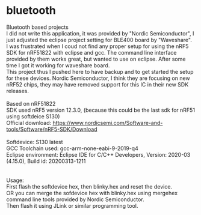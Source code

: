 # bluetooth
Bluetooth based projects<br>
I did not write this application, it was provided by "Nordic Semiconductor", I just adjusted the eclipse project setting for BLE400 board by "Waveshare".<br>
 I was frustrated when I coud not find any proper setup for using the nRF5 SDK for nRF51822 with eclipse and gcc. The command line interface provided by them works great, but wanted to use on eclipse. After some time I got it working for waveshare board.<br>
 This project thus I pushed here to have backup and to get started the setup for these devices. Nordic Semiconductor, I think  they are focusing on new nRF52 chips, they may have removed support for this IC in their new SDK releases.<br>
 <br>
Based on nRF51822 <br>
SDK used nRF5 version 12.3.0, (because this could be the last sdk for nRF51 using softdeice S130) <br>
Official download: https://www.nordicsemi.com/Software-and-tools/Software/nRF5-SDK/Download <br>
<br>
Softdevice: S130 latest <br>
GCC Toolchain used: gcc-arm-none-eabi-9-2019-q4<br>
Eclipse environment: Eclipse IDE for C/C++ Developers, Version: 2020-03 (4.15.0), Build id: 20200313-1211<br>
<br><br>
Usage:<br>
First flash the softdevice hex, then blinky.hex and reset the device.<br>
OR you can merge the sofdevice hex with blinky.hex using mergehex command line tools provided by Nordic Semiconductor.<br>
Then flash it using JLink or similar programming tool.<br>
